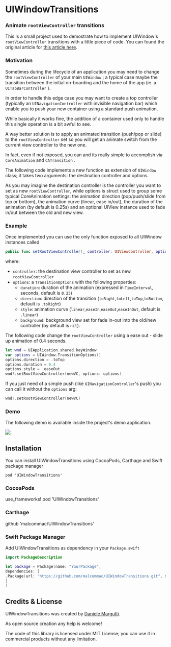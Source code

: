# UIWindowTransitions
### Animate `rootViewController` transitions

This is a small project used to demostrate how to implement UIWindow's `rootViewController` transitions with a little piece of code.
You can found the original article for [this article here](http://danielemargutti.com/animate-uiwindows-rootviewcontroller-transitions).

### Motivation

Sometimes during the lifecycle of an application you may need to change the `rootViewController`  of your main `UIWindow` ; a typical case maybe the transition between the initial on-boarding and the home of the app (ie. a `UITabBarController` ).

In order to handle this edge case you may want to create a top controller (typically an `UINavigationController` with invisible navigation bar) which enable you to push your new container using a standard push animation.

While basically it works fine, the addition of a container used only to handle this single operation is a bit awful to see.

A way better solution is to apply an animated transition (push/pop or slide) to the `rootViewController` set so you will get an animate switch from the current view controller to the new one.

In fact, even if not exposed, you can and its really simple to accomplish via `CoreAnimation` and `CATransition` .

The following code implements a new function as extension of `UIWindow` class; it takes two arguments: the destination controller and options.

As you may imagine the destination controller is the controller you want to set as new `rootViewController`, while options is struct used to group some typical CoreAnimation settings: the animation direction (pop/push/slide from top or bottom), the animation curve (linear, ease in/out), the duration of the animation (by default is 0.25s) and an optional UIView instance used to fade in/out between the old and new view.

### Example

Once implemented you can use the only function exposed to all UIWindow instances called
```swift
public func setRootViewController(_ controller: UIViewController, options: TransitionOptions = TransitionOptions())
```

where:

* `controller`: the destination view controller to set as new `rootViewController`
* `options`: a `TransitionOptions` with the following properties:
	* `duration`: duration of the animation (expressed in `TimeInterval`, seconds, default is `0.25`)
	* `direction`: direction of the transition (`toRight`,`toLeft`,`toTop`,`toBottom`, default is `.toRight`)
	* `style`: animation curve (`linear`,`easeIn`,`easeOut`,`easeInOut`, default is `.linear`)
	* `background`: background view set for fade in-out into the old/new controller (by default is `nil`).

The following code change the ``rootViewController`` using a ease out - slide up animation of 0.4 seconds.

```swift
let wnd = UIApplication.shared.keyWindow
var options = UIWindow.TransitionOptions()
options.direction = .toTop
options.duration = 0.4
options.style = .easeOut
wnd?.setRootViewController(newVC, options: options)
```

If you just need of a simple push (like `UINavigationController`'s push) you can call it without the `options` arg:

```swift
wnd?.setRootViewController(newVC)
```

### Demo

The following demo is available inside the project's demo application.

![](https://github.com/malcommac/UIWindowTransitions/blob/master/UIWindowTransitions_Demo_Animation.gif)

## Installation
You can install UIWindowTransitions using CocoaPods, Carthage and Swift package manager

`pod 'UIWindowTransitions'`

### CocoaPods
use_frameworks!
pod 'UIWindowTransitions'

### Carthage
github 'malcommac/UIWindowTransitions'

### Swift Package Manager
Add UIWindowTransitions as dependency in your `Package.swift`

```swift
import PackageDescription

let package = Package(name: "YourPackage",
dependencies: [
.Package(url: "https://github.com/malcommac/UIWindowTransitions.git", majorVersion: 0),
]
)
```
## Credits & License
UIWindowTransitions was created by [Daniele Margutti](http://www.danielemargutti.com/).

As open source creation any help is welcome!

The code of this library is licensed under MIT License; you can use it in commercial products without any limitation.

